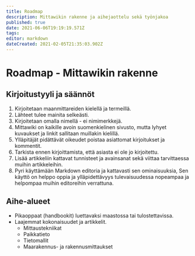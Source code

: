```yaml
---
title: Roadmap
description: Mittawikin rakenne ja aihejaottelu sekä työnjakoa
published: true
date: 2021-06-06T19:19:19.571Z
tags: 
editor: markdown
dateCreated: 2021-02-05T21:35:03.902Z
---
```


# Roadmap - Mittawikin rakenne
## Kirjoitustyyli ja säännöt
1. Kirjoitetaan maanmittareiden kielellä ja termeillä.
2. Lähteet tulee mainita selkeästi.
3. Kirjoitetaan omalla nimellä - ei nimimerkkejä.
4. Mittawiki on kaikille avoin suomenkielinen sivusto, mutta lyhyet kuvaukset ja linkit sallitaan muillakin kielillä.
5. Ylläpitäjät pidättävät oikeudet poistaa asiattomat kirjoitukset ja kommentit.
6. Tarkista ennen kirjoittamista, että asiasta ei ole jo kirjoitettu.
7. Lisää artikkeliin kattavat tunnisteet ja avainsanat sekä viittaa tarvittaessa muihin artikkeleihin.
8. Pyri käyttämään Markdown editoria ja kattavasti sen ominaisuuksia, Sen käyttö on helppo oppia ja ylläpidettävyys tulevaisuudessa nopeampaa ja helpompaa muihin editoreihin verrattuna.

## Aihe-alueet
- Pikaoppaat (handbookit) luettavaksi maastossa tai tulostettavissa.
- Laajemmat kokonaisuudet ja artikkelit.
	- Mittaustekniikat
  - Paikkatieto
  - Tietomallit
  - Maarakennus- ja rakennusmittaukset